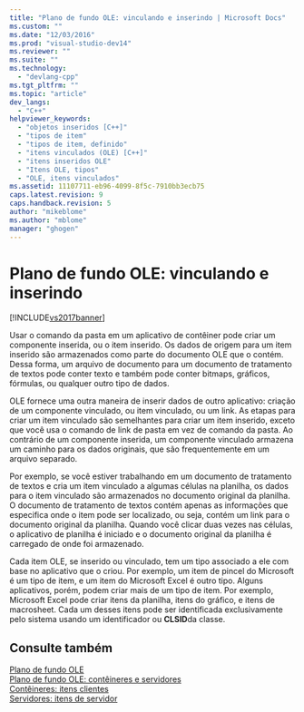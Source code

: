 ```yaml
---
title: "Plano de fundo OLE: vinculando e inserindo | Microsoft Docs"
ms.custom: ""
ms.date: "12/03/2016"
ms.prod: "visual-studio-dev14"
ms.reviewer: ""
ms.suite: ""
ms.technology: 
  - "devlang-cpp"
ms.tgt_pltfrm: ""
ms.topic: "article"
dev_langs: 
  - "C++"
helpviewer_keywords: 
  - "objetos inseridos [C++]"
  - "tipos de item"
  - "tipos de item, definido"
  - "itens vinculados (OLE) [C++]"
  - "itens inseridos OLE"
  - "Itens OLE, tipos"
  - "OLE, itens vinculados"
ms.assetid: 11107711-eb96-4099-8f5c-7910bb3ecb75
caps.latest.revision: 9
caps.handback.revision: 5
author: "mikeblome"
ms.author: "mblome"
manager: "ghogen"
---
```

# Plano de fundo OLE: vinculando e inserindo
[!INCLUDE[vs2017banner](../assembler/inline/includes/vs2017banner.md)]

Usar o comando da pasta em um aplicativo de contêiner pode criar um componente inserida, ou o item inserido.  Os dados de origem para um item inserido são armazenados como parte do documento OLE que o contém.  Dessa forma, um arquivo de documento para um documento de tratamento de textos pode conter texto e também pode conter bitmaps, gráficos, fórmulas, ou qualquer outro tipo de dados.  
  
 OLE fornece uma outra maneira de inserir dados de outro aplicativo: criação de um componente vinculado, ou item vinculado, ou um link.  As etapas para criar um item vinculado são semelhantes para criar um item inserido, exceto que você usa o comando de link de pasta em vez de comando da pasta.  Ao contrário de um componente inserida, um componente vinculado armazena um caminho para os dados originais, que são frequentemente em um arquivo separado.  
  
 Por exemplo, se você estiver trabalhando em um documento de tratamento de textos e cria um item vinculado a algumas células na planilha, os dados para o item vinculado são armazenados no documento original da planilha.  O documento de tratamento de textos contém apenas as informações que especifica onde o item pode ser localizado, ou seja, contém um link para o documento original da planilha.  Quando você clicar duas vezes nas células, o aplicativo de planilha é iniciado e o documento original da planilha é carregado de onde foi armazenado.  
  
 Cada item OLE, se inserido ou vinculado, tem um tipo associado a ele com base no aplicativo que o criou.  Por exemplo, um item de pincel do Microsoft é um tipo de item, e um item do Microsoft Excel é outro tipo.  Alguns aplicativos, porém, podem criar mais de um tipo de item.  Por exemplo, Microsoft Excel pode criar itens da planilha, itens do gráfico, e itens de macrosheet.  Cada um desses itens pode ser identificada exclusivamente pelo sistema usando um identificador ou **CLSID**da classe.  
  
## Consulte também  
 [Plano de fundo OLE](../mfc/ole-background.md)   
 [Plano de fundo OLE: contêineres e servidores](../mfc/ole-background-containers-and-servers.md)   
 [Contêineres: itens clientes](../mfc/containers-client-items.md)   
 [Servidores: itens de servidor](../mfc/servers-server-items.md)